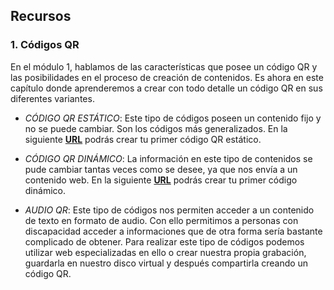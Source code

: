 ## Recursos

### 1\. Códigos QR

En el módulo 1, hablamos de las características que posee un código QR y las posibilidades en el proceso de creación de contenidos. Es ahora en este capítulo donde aprenderemos a crear con todo detalle un código QR en sus diferentes variantes.

* _CÓDIGO QR ESTÁTICO_: Este tipo de códigos poseen un contenido fijo y no se puede cambiar. Son los códigos más generalizados. En la siguiente **[URL](https://www.unitag.io/es/qrcode)** podrás crear tu primer código QR estático.

* _CÓDIGO QR DINÁMICO_: La información en este tipo de contenidos se pude cambiar tantas veces como se desee, ya que nos envía a un contenido web. En la siguiente [**URL**](http://rotacode.com/es/Prueba+Mobile+Marketing) podrás crear tu primer código dinámico.

* _AUDIO QR_: Este tipo de códigos nos permiten acceder a un contenido de texto en formato de audio. Con ello permitimos a personas con discapacidad acceder a informaciones que de otra forma sería bastante complicado de obtener. Para realizar este tipo de códigos podemos utilizar web especializadas en ello o crear nuestra propia grabación, guardarla en nuestro disco virtual y después compartirla creando un código QR.